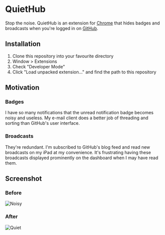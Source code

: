 # QuietHub 

Stop the noise. QuietHub is an extension for [Chrome](http://www.google.com/chrome) that hides badges and broadcasts
when you're logged in on [GitHub](http://github.com).

## Installation

1. Clone this repository into your favourite directory
2. Window > Extensions
3. Check "Developer Mode"
4. Click "Load unpacked extension..." and find the path to this repository

## Motivation

### Badges

I have so many notifications that the unread notification badge becomes noisy 
and useless. My e-mail client does a better job of threading and sorting than
GitHub's user interface.

### Broadcasts

They're redundant. I'm subscribed to GitHub's blog feed and read new broadcasts 
on my iPad at my convenience. It's frustrating having these broadcasts displayed
prominently on the dashboard when I may have read them.

## Screenshot

### Before

![Noisy](/downloads/tatey/hidden-github-count-chrome-extension/before_preview.png)

### After

![Quiet](/downloads/tatey/hidden-github-count-chrome-extension/after_preview.png)
